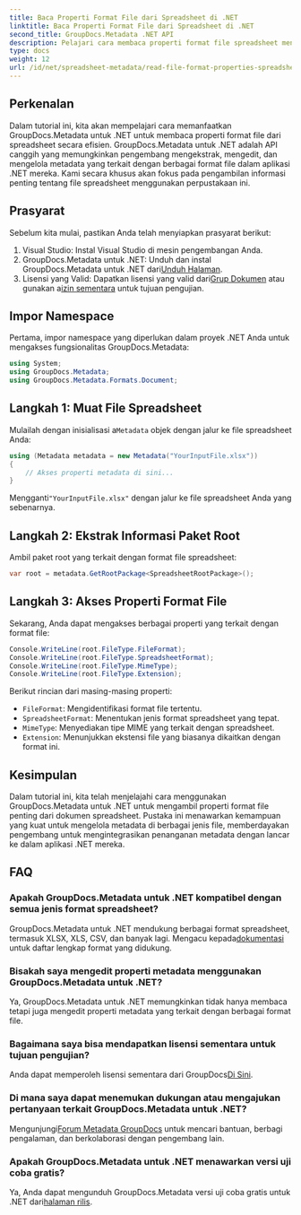 ```yaml
---
title: Baca Properti Format File dari Spreadsheet di .NET
linktitle: Baca Properti Format File dari Spreadsheet di .NET
second_title: GroupDocs.Metadata .NET API
description: Pelajari cara membaca properti format file spreadsheet menggunakan GroupDocs.Metadata untuk .NET. Akses format file, tipe MIME, dan lainnya dengan panggilan API sederhana.
type: docs
weight: 12
url: /id/net/spreadsheet-metadata/read-file-format-properties-spreadsheets/
---
```

## Perkenalan
Dalam tutorial ini, kita akan mempelajari cara memanfaatkan GroupDocs.Metadata untuk .NET untuk membaca properti format file dari spreadsheet secara efisien. GroupDocs.Metadata untuk .NET adalah API canggih yang memungkinkan pengembang mengekstrak, mengedit, dan mengelola metadata yang terkait dengan berbagai format file dalam aplikasi .NET mereka. Kami secara khusus akan fokus pada pengambilan informasi penting tentang file spreadsheet menggunakan perpustakaan ini.
## Prasyarat
Sebelum kita mulai, pastikan Anda telah menyiapkan prasyarat berikut:
1. Visual Studio: Instal Visual Studio di mesin pengembangan Anda.
2.  GroupDocs.Metadata untuk .NET: Unduh dan instal GroupDocs.Metadata untuk .NET dari[Unduh Halaman](https://releases.groupdocs.com/metadata/net/).
3.  Lisensi yang Valid: Dapatkan lisensi yang valid dari[Grup Dokumen](https://purchase.groupdocs.com/buy) atau gunakan a[izin sementara](https://purchase.groupdocs.com/temporary-license/) untuk tujuan pengujian.

## Impor Namespace
Pertama, impor namespace yang diperlukan dalam proyek .NET Anda untuk mengakses fungsionalitas GroupDocs.Metadata:
```csharp
using System;
using GroupDocs.Metadata;
using GroupDocs.Metadata.Formats.Document;
```
## Langkah 1: Muat File Spreadsheet
 Mulailah dengan inisialisasi a`Metadata` objek dengan jalur ke file spreadsheet Anda:
```csharp
using (Metadata metadata = new Metadata("YourInputFile.xlsx"))
{
    // Akses properti metadata di sini...
}
```
 Mengganti`"YourInputFile.xlsx"` dengan jalur ke file spreadsheet Anda yang sebenarnya.
## Langkah 2: Ekstrak Informasi Paket Root
Ambil paket root yang terkait dengan format file spreadsheet:
```csharp
var root = metadata.GetRootPackage<SpreadsheetRootPackage>();
```
## Langkah 3: Akses Properti Format File
Sekarang, Anda dapat mengakses berbagai properti yang terkait dengan format file:
```csharp
Console.WriteLine(root.FileType.FileFormat);
Console.WriteLine(root.FileType.SpreadsheetFormat);
Console.WriteLine(root.FileType.MimeType);
Console.WriteLine(root.FileType.Extension);
```
Berikut rincian dari masing-masing properti:
- `FileFormat`: Mengidentifikasi format file tertentu.
- `SpreadsheetFormat`: Menentukan jenis format spreadsheet yang tepat.
- `MimeType`: Menyediakan tipe MIME yang terkait dengan spreadsheet.
- `Extension`: Menunjukkan ekstensi file yang biasanya dikaitkan dengan format ini.

## Kesimpulan
Dalam tutorial ini, kita telah menjelajahi cara menggunakan GroupDocs.Metadata untuk .NET untuk mengambil properti format file penting dari dokumen spreadsheet. Pustaka ini menawarkan kemampuan yang kuat untuk mengelola metadata di berbagai jenis file, memberdayakan pengembang untuk mengintegrasikan penanganan metadata dengan lancar ke dalam aplikasi .NET mereka.

## FAQ
### Apakah GroupDocs.Metadata untuk .NET kompatibel dengan semua jenis format spreadsheet?
 GroupDocs.Metadata untuk .NET mendukung berbagai format spreadsheet, termasuk XLSX, XLS, CSV, dan banyak lagi. Mengacu kepada[dokumentasi](https://reference.groupdocs.com/metadata/net/) untuk daftar lengkap format yang didukung.
### Bisakah saya mengedit properti metadata menggunakan GroupDocs.Metadata untuk .NET?
Ya, GroupDocs.Metadata untuk .NET memungkinkan tidak hanya membaca tetapi juga mengedit properti metadata yang terkait dengan berbagai format file.
### Bagaimana saya bisa mendapatkan lisensi sementara untuk tujuan pengujian?
 Anda dapat memperoleh lisensi sementara dari GroupDocs[Di Sini](https://purchase.groupdocs.com/temporary-license/).
### Di mana saya dapat menemukan dukungan atau mengajukan pertanyaan terkait GroupDocs.Metadata untuk .NET?
 Mengunjungi[Forum Metadata GroupDocs](https://forum.groupdocs.com/c/metadata/14) untuk mencari bantuan, berbagi pengalaman, dan berkolaborasi dengan pengembang lain.
### Apakah GroupDocs.Metadata untuk .NET menawarkan versi uji coba gratis?
 Ya, Anda dapat mengunduh GroupDocs.Metadata versi uji coba gratis untuk .NET dari[halaman rilis](https://releases.groupdocs.com/).